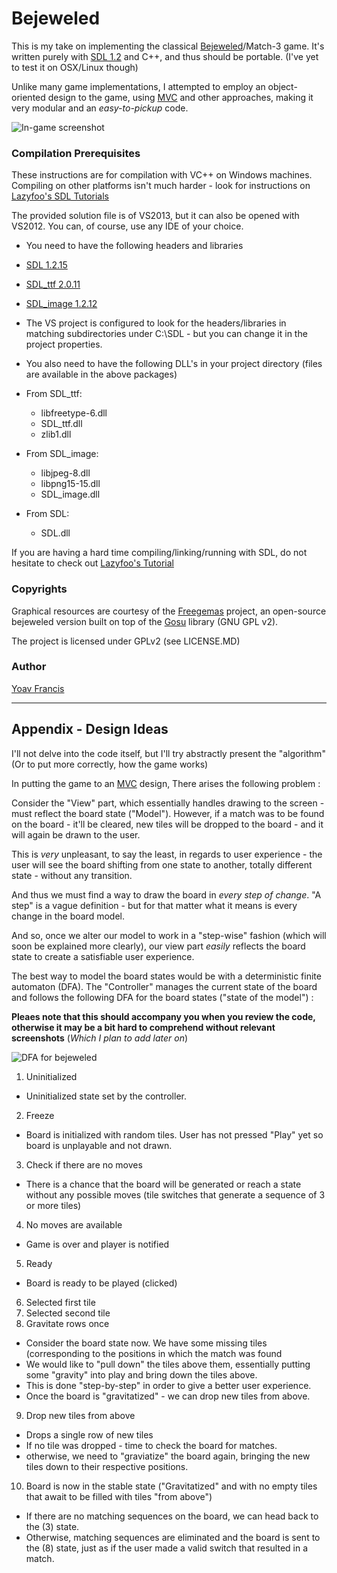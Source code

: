 Bejeweled
========
This is my take on implementing the classical [Bejeweled](http://en.wikipedia.org/wiki/Bejeweled)/Match-3 game.  It's written purely with [SDL 1.2](http://www.libsdl.org/) and C++, and thus should be portable. (I've yet to test it on OSX/Linux though)

Unlike many game implementations, I attempted to employ an object-oriented design to the game, using [MVC](http://en.wikipedia.org/wiki/Model%E2%80%93view%E2%80%93controller) and other approaches, making it very modular and an _easy-to-pickup_ code.

![](http://i.imgur.com/0E9NY9A.png "In-game screenshot")

### Compilation Prerequisites 

These instructions are for compilation with VC++ on Windows machines. Compiling on other platforms isn't much harder - look for instructions on [Lazyfoo's SDL Tutorials](http://lazyfoo.net/SDL_tutorials/)
	
The provided solution file is of VS2013, but it can also be opened with VS2012. You can, of course, use any IDE of your choice.

- You need to have the following headers and libraries
 - [SDL 1.2.15](http://www.libsdl.org/release/SDL-devel-1.2.15-VC.zip)
 - [SDL\_ttf 2.0.11](http://www.libsdl.org/projects/SDL_ttf/release/SDL_ttf-devel-2.0.11-VC.zip) 
 - [SDL\_image 1.2.12](http://www.libsdl.org/projects/SDL_image/release/SDL_image-devel-1.2.12-VC.zip)
 - The VS project is configured to look for the headers/libraries in matching subdirectories under C:\SDL - but you can change it in the project properties.

- You also need to have the following DLL's in your project directory (files are available in the above packages)
 -  From SDL_ttf:
    - libfreetype-6.dll
    - SDL_ttf.dll
    - zlib1.dll
 - From SDL_image:
    - libjpeg-8.dll
    - libpng15-15.dll
    - SDL_image.dll
 - From SDL:
    - SDL.dll

If you are having a hard time compiling/linking/running with SDL, do not hesitate to check out [Lazyfoo's Tutorial](http://lazyfoo.net/SDL_tutorials/lesson01/windows/msvsnet2010e/index.php)

### Copyrights

Graphical resources are courtesy of the [Freegemas](https://code.google.com/p/freegemas/) project, an open-source bejeweled version built on top of the [Gosu](http://www.libgosu.org/) library (GNU GPL v2).

The project is licensed under GPLv2 (see LICENSE.MD)

### Author

[Yoav Francis](www.linkedin.com/in/yoavfrancis)


-------

Appendix -  Design Ideas
------------------

I'll not delve into the code itself, but I'll try abstractly present the "algorithm" (Or to put more correctly, how the game works)

In putting the game to an [MVC](http://en.wikipedia.org/wiki/Model%E2%80%93view%E2%80%93controller) design, There arises the following problem : 

Consider the "View" part, which essentially handles drawing to the screen - must reflect the board state ("Model"). However, if a match was to be found on the board - it'll be cleared, new tiles will be dropped to the board - and it will again be drawn to the user.

This is _very_ unpleasant, to say the least, in regards to user experience - the user will see the board shifting from one state to another, totally different state - without any transition.

And thus we must find a way to draw the board in _every step of change_. "A step" is a vague definition - but for that matter what it means is every change in the board model.

And so, once we alter our model to work in a "step-wise" fashion (which will soon be explained more clearly), our view part _easily_ reflects the board state to create a satisfiable user experience.

The best way to model the board states would be with a deterministic finite automaton (DFA). The "Controller" manages the current state of the board and follows the following  DFA for the board states ("state of the model") :

__Pleaes note that this should accompany you when you review the code, otherwise it may be a bit hard to comprehend without relevant screenshots__ (_Which I plan to add later on_)

![](http://i.imgur.com/74Y6lcA.png "DFA for bejeweled")

1. Uninitialized
  * Uninitialized state set by the controller.
2. Freeze
  * Board is initialized with random tiles. User has not pressed "Play" yet so board is unplayable and not drawn.
3. Check if there are no moves
  * There is a chance that the board will be generated or reach a state without any possible moves (tile switches that generate a sequence of 3 or more tiles)
4. No moves are available
  * Game is over and player is notified
5. Ready
  * Board is ready to be played (clicked)
6. Selected first tile
7. Selected second tile
8. Gravitate rows once
  - Consider the board state now. We have some missing tiles (corresponding to the positions in which the match was found
  - We would like to "pull down" the tiles above them, essentially putting some "gravity" into play and bring down the tiles above.
  - This is done "step-by-step" in order to give a better user experience.
  - Once the board is "gravitatized" - we can drop new tiles from above.
9. Drop new tiles from above
  - Drops a single row of new tiles
  - If no tile was dropped - time to check the board for matches.
  - otherwise, we need to "graviatize" the board again, bringing the new tiles down to their respective positions.
10. Board is now in the stable state ("Gravitatized" and with no empty tiles that await to be filled with tiles "from above")
 - If there are no matching sequences on the board, we can head back to the (3) state.
 - Otherwise, matching sequences are eliminated and the board is sent to the (8) state, just as if the user made a valid switch that resulted in a match.